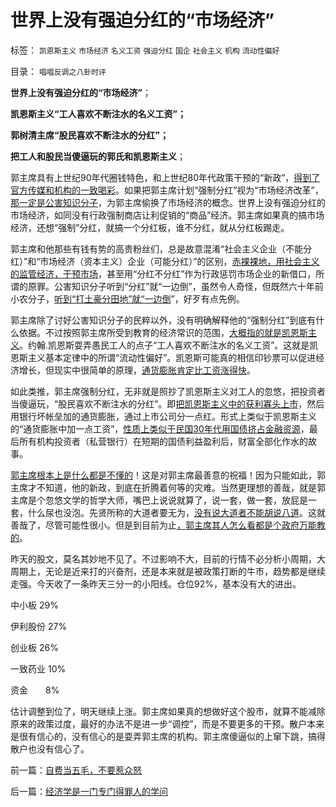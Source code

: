 # 世界上没有强迫分红的“市场经济”

标签： `凯恩斯主义` `市场经济` `名义工资` `强迫分红` `国企` `社会主义` `机构` `流动性偏好` 

目录： `唱唱反调之八卦时评`

**世界上没有强迫分红的“市场经济”**；

**凯恩斯主义“工人喜欢不断注水的名义工资”；**

**郭树清主席“股民喜欢不断注水的分红”；**

**把工人和股民当傻逼玩的郭氏和凯恩斯主义**；

郭主席具有上世纪90年代圈钱特色，和上世纪80年代政策干预的“新政”，[得到了官方传媒和机构的一致喝彩](../../../2012/4/25/中国“民主”不重视私有制条件，吴英能往何处逃.md)。如果把郭主席计划“强制分红”视为“市场经济改革”，[那一定是公害知识分子](../../../2012/5/9/乌托邦的癌症，癌痛和吗啡.md)，为郭主席偷换了市场经济的概念。世界上没有强迫分红的市场经济，如同没有行政强制商店让利促销的“商品”经济。郭主席如果真的搞市场经济，还想“强制”分红，就搞一个分红板，谁不分红，就从分红板踢走。

郭主席和他那些有钱有势的高贵粉丝们，总是故意混淆“社会主义企业（不能分红）”和“市场经济（资本主义）企业（可能分红）”的区别，[赤裸裸地，用社会主义的监管经济，干预市场](http://blog.sina.com.cn/s/blog_5563a64d0102e1sf.html)，甚至用“分红不分红”作为行政惩罚市场企业的新借口，所谓的原罪。公害知识分子听到“分红”就“一边倒”，虽然令人奇怪，但既然六十年前小农分子，[听到“打土豪分田地”就“一边倒](../../../2010/2/21/小农意识是中国农村的灾星.md)”，好歹有点先例。

郭主席除了讨好公害知识分子的民粹以外，没有明确解释他的“强制分红”到底有什么依据。不过按照郭主席所受到教育的经济常识的范围，[大概指的就是凯恩斯主义](../../../2011/12/24/凯恩斯主义经济增长，减少失业，GDP和物价上涨的数学玄妙.md)。约翰.凯恩斯耍弄愚民工人的点子“工人喜欢不断注水的名义工资”。这就是凯恩斯主义基本定律中的所谓“流动性偏好”。凯恩斯可能真的相信印钞票可以促进经济增长，但现实中很简单的原理，[通货膨胀肯定比工资涨得快](../../../2011/12/24/凯恩斯主义的GDP依赖于物价更快的上涨.md)。

如此类推，郭主席强制分红，无非就是照抄了凯恩斯主义对工人的忽悠，把投资者当傻逼玩，“股民喜欢不断注水的分红”。即[把凯恩斯主义中的获利寡头上市](../../../2012/1/14/中国改革谨防改到印度失败的道路上.md)，然后用银行坏帐垒加的通货膨胀，通过上市公司分一点红。形式上类似于凯恩斯主义的“通货膨胀中加一点工资”，[性质上类似于民国30年代用国债挤占金融资源](../../../2011/1/16/亡蒋介石者，蒋介石也.md)，最后所有机构投资者（私营银行）在短期的国债利益盈利后，财富全部化作水的故事。

[郭主席根本上是什么都是不懂的](../../../2012/3/14/总理要禁毒，机构毒瘾大发作！.md)！这是对郭主席最善意的祝福！因为只能如此，郭主席才不知道，他的新政，到底在折腾着何等的灾难。当然更理想的善哉，就是郭主席是个忽悠文学的哲学大师，嘴巴上说说就算了，说一套，做一套，放屁是一套，什么尿也没泡。先贤所称的大道者要无为，[没有说大道者不能胡说八道](../../../2012/2/15/证监会只需做好三年小事，谈忽悠创新“重监管，轻审批”.md)。这就善哉了，尽管可能性很小。但是到目前为止[，郭主席其人怎么看都是个政府万能教的](../../../2009/1/7/威权万能论，肆虐中国2000年的条件反射.md)。

昨天的股文，莫名其妙地不见了。不过影响不大，目前的行情不必分析小周期，大周期上，无论是近来打的兴奋剂，还是本来就是被政策打断的牛市，趋势都是继续走强。今天收了一条昨天三分一的小阳线。仓位92%，基本没有大的进出。

中小板 29%

伊利股份 27%

创业板 26%

一致药业 10%

资金　　8%

估计调整到位了，明天继续上涨。郭主席如果真的想做好这个股市，就算不能减除原来的政策过度，最好的办法不是进一步“调控”，而是不要更多的干预。散户本来是很有信心的，没有信心的是耍弄郭主席的机构。郭主席傻逼似的上窜下跳，搞得散户也没有信心了。



前一篇：[自费当五毛，不要惹众怒](../../../2012/5/10/自费当五毛，不要惹众怒.md)

后一篇：[经济学是一门专门得罪人的学问](../../../2012/5/11/经济学是一门专门得罪人的学问.md)